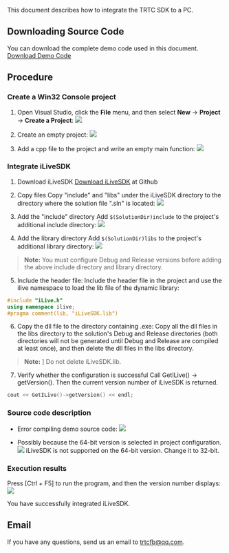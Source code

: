 This document describes how to integrate the TRTC SDK to a PC.
## Downloading Source Code
You can download the complete demo code used in this document. 
[Download Demo Code](http://dldir1.qq.com/hudongzhibo/ILiveSDK/Demo/PC/demo_import.zip)
## Procedure
### Create a Win32 Console project
1. Open Visual Studio, click the **File** menu, and then select **New** -> **Project** -> **Create a Project**:
![](https://main.qcloudimg.com/raw/d372db4d91a96b59e51b5d4e8666c92d.png)

2. Create an empty project:
![](https://main.qcloudimg.com/raw/45f4a6a7e495cc4519e11504eb5f5103.png)

3. Add a cpp file to the project and write an empty main function:
![](https://main.qcloudimg.com/raw/b8d0335b0411d85630b14729235fc4fc.png)

### Integrate iLiveSDK

1. Download iLiveSDK
[Download iLiveSDK](https://github.com/zhaoyang21cn/iLiveSDK_PC_Suixinbo) at Github

2. Copy files
Copy "include" and "libs" under the iLiveSDK directory to the directory where the solution file ".sln" is located:
![](https://main.qcloudimg.com/raw/bf2314afd8169bdd18d6f8930ce18b8d.png)

3. Add the "include" directory
Add `$(SolutionDir)include` to the project's additional include directory:
![](https://main.qcloudimg.com/raw/ac105f6a7e9c5aa62cded86f6bf646ff.png)

4. Add the library directory
Add `$(SolutionDir)libs` to the project's additional library directory:
![](https://main.qcloudimg.com/raw/078a7447425662586f2e4af0e04a00d8.png)
>**Note:** 
> You must configure Debug and Release versions before adding the above include directory and library directory.

5. Include the header file:
Include the header file in the project and use the ilive namespace to load the lib file of the dynamic library:
```c++
#include "iLive.h"
using namespace ilive;
#pragma comment(lib, "iLiveSDK.lib")
```

6. Copy the dll file to the directory containing .exe:
Copy all the dll files in the libs directory to the solution's Debug and Release directories (both directories will not be generated until Debug and Release are compiled at least once), and then delete the dll files in the libs directory.
>**Note:** 
>] Do not delete iLiveSDK.lib.

7. Verify whether the configuration is successful
Call GetILive() -> getVersion(). Then the current version number of iLiveSDK is returned.
```c++
cout << GetILive()->getVersion() << endl;
```

### Source code description

* Error compiling demo source code:
![](https://main.qcloudimg.com/raw/0d24bb5f04331191ce82587dd083aced.png)

 - Possibly because the 64-bit version is selected in project configuration.
![](https://main.qcloudimg.com/raw/6406babab972b935b36bdbef8741f6c5.png)
iLiveSDK is not supported on the 64-bit version. Change it to 32-bit.


### Execution results
Press [Ctrl + F5] to run the program, and then the version number displays:
![](https://main.qcloudimg.com/raw/9148232b9dee4bb1a7f7c6e90d8087cb.png)

You have successfully integrated iLiveSDK.


## Email
If you have any questions, send us an email to trtcfb@qq.com.

